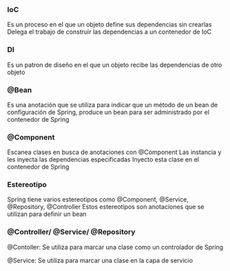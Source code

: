 ### IoC ###

Es un proceso en el que un 
objeto define sus dependencias sin crearlas
Delega el trabajo de construir las 
dependencias a un contenedor de IoC

### DI ###

Es un patron de diseño en el que un objeto recibe las dependencias de otro objeto

### @Bean ###
Es una anotación que se utiliza para indicar que un método de un bean de 
configuración de Spring, produce un bean para ser administrado
por el contenedor de Spring

### @Component ###
Escanea clases en busca de anotaciones con @Component
Las instancia y les inyecta las dependencias especificadas
Inyecto esta clase en el contenedor de Spring

### Estereotipo ###
Spring tiene varios estereotipos como @Component, @Service, @Repository, @Controller
Estos estereotipos son anotaciones que se utilizan para definir un bean


### @Controller/ @Service/ @Repository ###
@Contoller: Se utiliza para marcar una clase como un controlador de Spring

@Service: Se utiliza para marcar una clase en la capa de servicio 